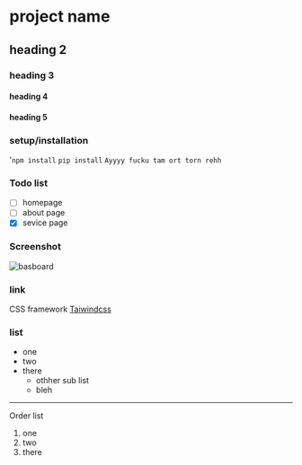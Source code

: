 # project name
## heading 2
### heading 3
#### heading 4
#### heading 5
### setup/installation
'`npm install`
`pip install`
`Ayyyy fucku tam ort torn rehh`
### Todo  list 
- [ ] homepage
- [ ] about page
- [x] sevice page

### Screenshot
![basboard](image.png)
### link
CSS framework [Taiwindcss](https://vercel.com/)
### list
- one 
- two
- there
    - othher sub list
    - bleh
---
 Order list
1. one
2. two
3. there